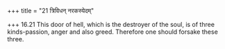 +++
title = "21 त्रिविधन् नरकस्येदम्"

+++
16.21 This door of hell, which is the destroyer of the soul, is of three
kinds-passion, anger and also greed. Therefore one should forsake these
three.
